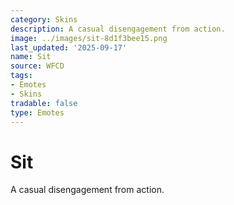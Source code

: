 ```yaml
---
category: Skins
description: A casual disengagement from action.
image: ../images/sit-8d1f3bee15.png
last_updated: '2025-09-17'
name: Sit
source: WFCD
tags:
- Emotes
- Skins
tradable: false
type: Emotes
---
```


# Sit

A casual disengagement from action.

